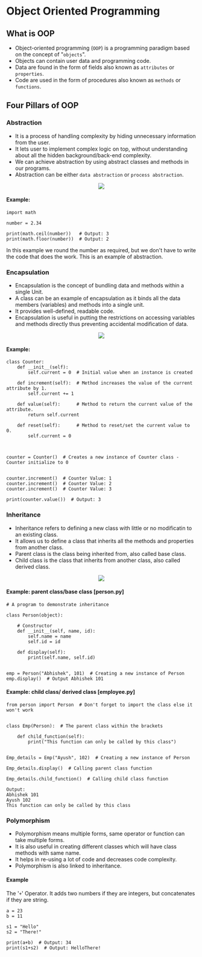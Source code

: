 # Object Oriented Programming

## What is OOP

- Object-oriented programming (`OOP`) is a programming paradigm based on the concept of "`objects`".
- Objects can contain user data and programming code.
- Data are found in the form of fields also known as `attributes` or `properties`.
- Code are used in the form of procedures also known as `methods` or `functions`.

## Four Pillars of OOP

### Abstraction

- It is a process of handling complexity by hiding unnecessary information from the user.
- It lets user to implement complex logic on top, without understanding about all the hidden background/back-end complexity.
- We can achieve abstraction by using abstract classes and methods in our programs.
- Abstraction can be either `data abstraction` or `process abstraction`.

<p align="center">
  <img src="https://user-images.githubusercontent.com/110366380/195639042-e807bb9a-11b8-4807-9ec0-e4cc21851f14.png">
</p>

#### Example:

```commandline
import math

number = 2.34

print(math.ceil(number))   # Output: 3
print(math.floor(number))  # Output: 2
```

In this example we round the number as required, but we don't have to write the code that does the work. 
This is an example of abstraction.

### Encapsulation

- Encapsulation is the concept of bundling data and methods within a single Unit.
- A class can be an example of encapsulation as it binds all the data members (variables) and methods into a single unit.
- It provides well-defined, readable code.
- Encapsulation is useful in putting the restrictions on accessing variables and methods directly thus preventing accidental modification of data.

<p align="center">
  <img src="https://user-images.githubusercontent.com/110366380/195642103-ba26c602-73f3-416f-9d8b-ad31921b1979.png">
</p>

#### Example:

```commandline
class Counter:
    def __init__(self):
        self.current = 0  # Initial value when an instance is created

    def increment(self):  # Method increases the value of the current attribute by 1.
        self.current += 1

    def value(self):      # Method to return the current value of the attribute.
        return self.current

    def reset(self):      # Method to reset/set the current value to 0.
        self.current = 0



counter = Counter()  # Creates a new instance of Counter class - Counter initialize to 0


counter.increment()  # Counter Value: 1
counter.increment()  # Counter Value: 2
counter.increment()  # Counter Value: 3

print(counter.value())  # Output: 3
```

### Inheritance

- Inheritance refers to defining a new class with little or no modificatin to an existing class.
- It allows us to define a class that inherits all the methods and properties from another class.
- Parent class is the class being inherited from, also called base class.
- Child class is the class that inherits from another class, also called derived class.

<p align="center">
  <img src="https://user-images.githubusercontent.com/110366380/195652077-3c604f16-2dba-4353-901f-c0915e6db293.png">
</p>

#### Example: parent class/base class [person.py]
```
# A program to demonstrate inheritance

class Person(object):

    # Constructor
    def __init__(self, name, id):
        self.name = name
        self.id = id
    
    def display(self):
        print(self.name, self.id)


emp = Person("Abhishek", 101)  # Creating a new instance of Person
emp.display()  # Output Abhishek 101
```
#### Example: child class/ derived class [employee.py]
```
from person import Person  # Don't forget to import the class else it won't work


class Emp(Person):  # The parent class within the brackets

    def child_function(self):
        print("This function can only be called by this class")


Emp_details = Emp("Ayush", 102)  # Creating a new instance of Person

Emp_details.display()  # Calling parent class function

Emp_details.child_function()  # Calling child class function

Output:
Abhishek 101
Ayush 102
This function can only be called by this class
```

### Polymorphism

- Polymorphism means multiple forms, same operator or function can take multiple forms. 
- It is also useful in creating different classes which will have class methods with same name.
- It helps in re-using a lot of code and decreases code complexity. 
- Polymorphism is also linked to inheritance.

#### Example

The '`+`' Operator. It adds two numbers if they are integers, but concatenates if they are string.

```commandline
a = 23
b = 11

s1 = "Hello"
s2 = "There!"

print(a+b)  # Output: 34
print(s1+s2)  # Output: HelloThere!
```


